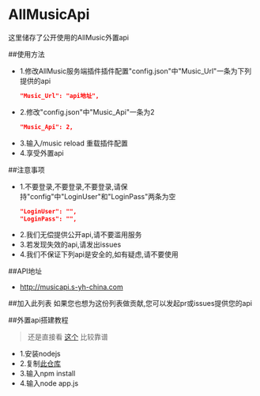 # AllMusicApi

这里储存了公开使用的AllMusic外置api

##使用方法
* 1.修改AllMusic服务端插件插件配置"config.json"中"Music_Url"一条为下列提供的api
  ```json
  "Music_Url": "api地址",
  ```
* 2.修改"config.json"中"Music_Api"一条为2
  ```json
  "Music_Api": 2,
  ```
* 3.输入/music reload 重载插件配置
* 4.享受外置api

##注意事项
* 1.不要登录,不要登录,不要登录,请保持"config"中"LoginUser"和"LoginPass"两条为空
  ```json
  "LoginUser": "",
  "LoginPass": "",
  ```
* 2.我们无偿提供公开api,请不要滥用服务
* 3.若发现失效的api,请发出issues
* 4.我们不保证下列api是安全的,如有疑虑,请不要使用

##API地址
* http://musicapi.s-yh-china.com

##加入此列表
如果您也想为这份列表做贡献,您可以发起pr或issues提供您的api

##外置api搭建教程
> 还是直接看 [这个](https://binaryify.github.io/NeteaseCloudMusicApi) 比较靠谱
* 1.安装nodejs
* 2.复制[此仓库](https://github.com/Binaryify/NeteaseCloudMusicApi)
* 3.输入npm install
* 4.输入node app.js

